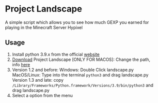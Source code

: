 # Project Landscape
A simple script which allows you to see how much GEXP you earned for playing in the Minecraft Server Hypixel

## Usage
1. Install python 3.9.x from the official [website](https://www.python.org/downloads/)
2. [Download](https://github.com/Vincenzo160/project-landscape/releases) Project Landscape
   [ONLY FOR MACOS]: Change the path, info [here](https://github.com/Vincenzo160/project-landscape/wiki/Setting-the-path-for-the-MacOS-Version)
4. Version 1.2 and before: Windows: Double Click landscape.py MacOS/Linux: Type into the terminal `python3` and drag landscape.py
   Version 1.3 and late: copy `/Library/Frameworks/Python.framework/Versions/3.9/bin/python3` and drag landscape.py
6. Select a option from the menu

